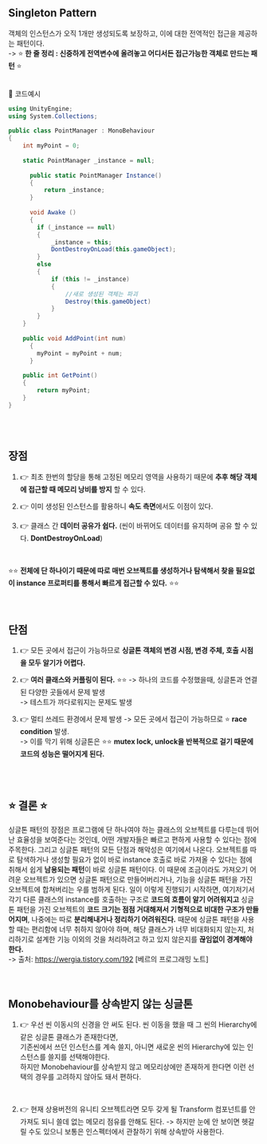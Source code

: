 ## Singleton Pattern
객체의 인스턴스가 오직 1개만 생성되도록 보장하고, 이에 대한 전역적인 접근을 제공하는 패턴이다.<br>
-> ⭐ **한 줄 정리 : 신중하게 전역변수에 올려놓고 어디서든 접근가능한 객체로 만드는 패턴** ⭐<br>
<br>

📜 코드예시<br>
```c#
using UnityEngine;
using System.Collections;
      
public class PointManager : MonoBehaviour 
{
    int myPoint = 0;
        
    static PointManager _instance = null;
    
      public static PointManager Instance()
      {
          return _instance;
      }
	  
      void Awake () 
      {
        if (_instance == null)
        {
            _instance = this;
            DontDestroyOnLoad(this.gameObject);
        }
        else 
        {
            if (this != _instance)
            {
                //새로 생성된 객체는 파괴
                Destroy(this.gameObject)
            }
        }
    }
        
    public void AddPoint(int num)
      {
        myPoint = myPoint + num;
      }
      
    public int GetPoint()
    {
        return myPoint;
    }
}
```
<br>
<br>

## 장점
1. 👉 최초 한번의 할당을 통해 고정된 메모리 영역을 사용하기 때문에 **추후 해당 객체에 접근할 때 메모리 낭비를 방지** 할 수 있다.

2. 👉 이미 생성된 인스턴스를 활용하니 **속도 측면**에서도 이점이 있다.
 
3. 👉 클래스 간 **데이터 공유가 쉽다.** (씬이 바뀌어도 데이터를 유지하며 공유 할 수 있다. **DontDestroyOnLoad**)
<br>

⭐⭐ **전체에 단 하나이기 때문에 따로 매번 오브젝트를 생성하거나 탐색해서 찾을 필요없이 instance 프로퍼티를 통해서 빠르게 접근할 수 있다.** ⭐⭐<br>
<br>
<br>

## 단점
1. 👉 모든 곳에서 접근이 가능하므로 **싱글톤 객체의 변경 시점, 변경 주체, 호출 시점을 모두 알기가 어렵다.**
 
2. 👉  **여러 클래스와 커플링이 된다.** ⭐⭐
-> 하나의 코드를 수정했을때, 싱글톤과 연결된 다양한 곳들에서 문제 발생<br>
-> 테스트가 까다로워지는 문제도 발생<br>

3. 👉 멀티 쓰레드 환경에서 문제 발생
-> 모든 곳에서 접근이 가능하므로 ⭐ **race condition** 발생.<br>
-> 이를 막기 위해 싱글톤은 ⭐⭐ **mutex lock, unlock을 반복적으로 걸기 때문에 코드의 성능은 떨어지게 된다.**<br>
<br>
<br>

## ⭐ 결론 ⭐
싱글톤 패턴의 장점은 프로그램에 단 하나여야 하는 클래스의 오브젝트를 다루는데 뛰어난 효율성을 보여준다는 것인데,
어떤 개발자들은 빠르고 편하게 사용할 수 있다는 점에 주목한다. 그리고 싱글톤 패턴의 모든 단점과 해악성은 여기에서 나온다.
오브젝트를 따로 탐색하거나 생성할 필요가 없이 바로 instance 호출로 바로 가져올 수 있다는 점에 취해서 쉽게 **남용되는 패턴**이 바로 싱글톤 패턴이다.
이 때문에 조금이라도 가져오기 어려운 오브젝트가 있으면 싱글톤 패턴으로 만들어버리거나, 기능을 싱글톤 패턴을 가진 오브젝트에 합쳐버리는 우를 범하게 된다.
일이 이렇게 진행되기 시작하면, 여기저기서 각기 다른 클래스의 instance를 호출하는 구조로 **코드의 흐름이 알기 어려워지고** 싱글톤 패턴을 가진 오브젝트의
**코드 크기는 점점 거대해져서 기형적으로 비대한 구조가 만들어지며**, 나중에는 따로 **분리해내거나 정리하기 어려워진다.**
때문에 싱글톤 패턴을 사용할 때는 편리함에 너무 취하지 않아야 하며, 해당 클래스가 너무 비대화되지 않는지, 
처리하기로 설계한 기능 이외의 것을 처리하려고 하고 있지 않은지를 **끊임없이 경계해야 한다.**<br>
-> 출처: https://wergia.tistory.com/192 [베르의 프로그래밍 노트]<br>
<br>
<br>

## Monobehaviour를 상속받지 않는 싱글톤
1. 👉 우선 씬 이동시의 신경을 안 써도 된다. 
씬 이동을 했을 때 그 씬의 Hierarchy에 같은 싱글톤 클래스가 존재한다면,<br>
기존씬에서 쓰던 인스턴스를 계속 쓸지, 아니면 새로운 씬의 Hierarchy에 있는 인스턴스를 쓸지를 선택해야한다. <br>
하지만 Monobehaviour를 상속받지 않고 메모리상에만 존재하게 한다면 이런 선택의 경우를 고려하지 않아도 돼서 편하다.<br>
<br>

2. 👉 현재 상용버전의 유니티 오브젝트라면 모두 갖게 될 Transform 컴포넌트를 안 가져도 되니 쓸데 없는 메모리 점유를 안해도 된다.
-> 하지만 눈에 안 보이면 헷갈릴 수도 있으니 보통은 인스펙터에서 관찰하기 위해 상속받아 사용한다.<br>
<br>
<br>
